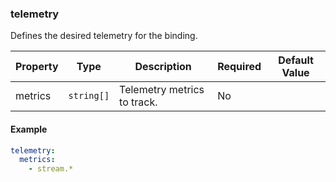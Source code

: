 ### telemetry

Defines the desired telemetry for the binding.

| Property | Type       | Description                 | Required | Default Value |
| -------- | ---------- | --------------------------- | -------- | ------------- |
| metrics  | `string[]` | Telemetry metrics to track. | No       |               |

#### Example

```yaml
telemetry:
  metrics:
    - stream.*
```
